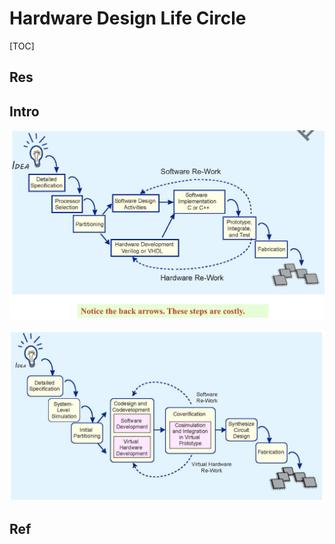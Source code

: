 # Hardware Design Life Circle

[TOC]



## Res


## Intro
![](../../../../Assets/Pics/Screenshot%202023-06-24%20at%204.56.48%20PM.png)


![](../../../../Assets/Pics/Screenshot%202023-06-24%20at%204.56.56%20PM.png)



## Ref

